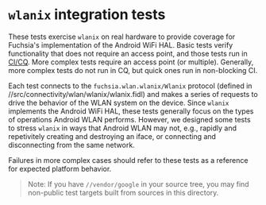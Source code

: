 # `wlanix` integration tests

These tests exercise `wlanix` on real hardware to provide coverage for Fuchsia's
implementation of the Android  WiFi HAL. Basic tests verify functionality that
does not require an access point, and those tests run in
[CI/CQ](https://luci-milo.appspot.com/ui/p/turquoise/test-search?q=vim3_vg_wlanix.sh).
More complex tests require an access point (or multiple). Generally, more
complex tests do not run in CQ, but quick ones run in non-blocking CI.

Each test connects to the `fuchsia.wlan.wlanix/Wlanix` protocol (defined in
//src/connectivity/wlan/wlanix/wlanix.fidl) and makes a series of requests to
drive the behavior of the WLAN system on the device. Since `wlanix` implements
the Android WiFi HAL, these tests generally focus on the types of operations
Android WLAN performs. However, we designed some tests to stress `wlanix` in
ways that Android WLAN may not, e.g., rapidly and repetivitely creating and
destroying an iface, or connecting and disconnecting from the same network.

Failures in more complex cases should refer to these tests as a reference for
expected platform behavior.

> Note: If you have `//vendor/google` in your source tree, you may find
> non-public test targets built from sources in this directory.